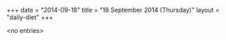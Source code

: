 +++
date = "2014-09-18"
title = "18 September 2014 (Thursday)"
layout = "daily-diet"
+++


\<no entries\>
